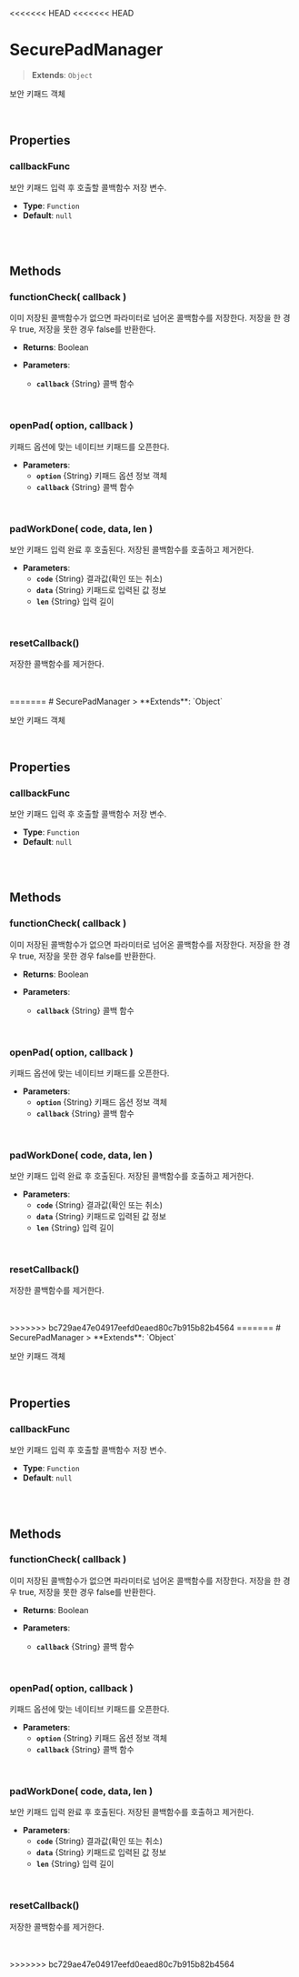 <<<<<<< HEAD
<<<<<<< HEAD
# SecurePadManager
> **Extends**: `Object`

보안 키패드 객체

<br/>

## Properties


### callbackFunc

보안 키패드 입력 후 호출할 콜백함수 저장 변수.

* **Type**: `Function`
* **Default**: `null`

<br/>
<br/>

## Methods

### functionCheck( callback )

이미 저장된 콜백함수가 없으면 파라미터로 넘어온 콜백함수를 저장한다. 저장을 한 경우 true, 저장을 못한 경우 false를 반환한다.

* **Returns**: Boolean

* **Parameters**: 
	* **`callback`** {String} 콜백 함수

<br/>

### openPad( option, callback )

키패드 옵션에 맞는 네이티브 키패드를 오픈한다.

* **Parameters**: 
	* **`option`** {String} 키패드 옵션 정보 객체
	* **`callback`** {String} 콜백 함수

<br/>

### padWorkDone( code, data, len )

보안 키패드 입력 완료 후 호출된다. 저장된 콜백함수를 호출하고 제거한다.

* **Parameters**: 
	* **`code`** {String} 결과값(확인 또는 취소)
	* **`data`** {String} 키패드로 입력된 값 정보
	* **`len`** {String} 입력 길이

<br/>

### resetCallback()

저장한 콜백함수를 제거한다.

<br/>
<br/>
=======
# SecurePadManager
> **Extends**: `Object`

보안 키패드 객체

<br/>

## Properties


### callbackFunc

보안 키패드 입력 후 호출할 콜백함수 저장 변수.

* **Type**: `Function`
* **Default**: `null`

<br/>
<br/>

## Methods

### functionCheck( callback )

이미 저장된 콜백함수가 없으면 파라미터로 넘어온 콜백함수를 저장한다. 저장을 한 경우 true, 저장을 못한 경우 false를 반환한다.

* **Returns**: Boolean

* **Parameters**: 
	* **`callback`** {String} 콜백 함수

<br/>

### openPad( option, callback )

키패드 옵션에 맞는 네이티브 키패드를 오픈한다.

* **Parameters**: 
	* **`option`** {String} 키패드 옵션 정보 객체
	* **`callback`** {String} 콜백 함수

<br/>

### padWorkDone( code, data, len )

보안 키패드 입력 완료 후 호출된다. 저장된 콜백함수를 호출하고 제거한다.

* **Parameters**: 
	* **`code`** {String} 결과값(확인 또는 취소)
	* **`data`** {String} 키패드로 입력된 값 정보
	* **`len`** {String} 입력 길이

<br/>

### resetCallback()

저장한 콜백함수를 제거한다.

<br/>
<br/>
>>>>>>> bc729ae47e04917eefd0eaed80c7b915b82b4564
=======
# SecurePadManager
> **Extends**: `Object`

보안 키패드 객체

<br/>

## Properties


### callbackFunc

보안 키패드 입력 후 호출할 콜백함수 저장 변수.

* **Type**: `Function`
* **Default**: `null`

<br/>
<br/>

## Methods

### functionCheck( callback )

이미 저장된 콜백함수가 없으면 파라미터로 넘어온 콜백함수를 저장한다. 저장을 한 경우 true, 저장을 못한 경우 false를 반환한다.

* **Returns**: Boolean

* **Parameters**: 
	* **`callback`** {String} 콜백 함수

<br/>

### openPad( option, callback )

키패드 옵션에 맞는 네이티브 키패드를 오픈한다.

* **Parameters**: 
	* **`option`** {String} 키패드 옵션 정보 객체
	* **`callback`** {String} 콜백 함수

<br/>

### padWorkDone( code, data, len )

보안 키패드 입력 완료 후 호출된다. 저장된 콜백함수를 호출하고 제거한다.

* **Parameters**: 
	* **`code`** {String} 결과값(확인 또는 취소)
	* **`data`** {String} 키패드로 입력된 값 정보
	* **`len`** {String} 입력 길이

<br/>

### resetCallback()

저장한 콜백함수를 제거한다.

<br/>
<br/>
>>>>>>> bc729ae47e04917eefd0eaed80c7b915b82b4564
